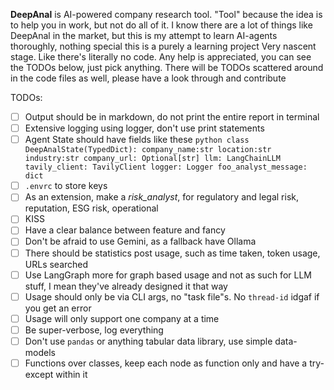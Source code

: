 **DeepAnal** is AI-powered company research tool. "Tool" because the idea is to help you in work, but not do all of it. I know there are a lot of things like DeepAnal in the market, but this is my attempt to learn AI-agents thoroughly, nothing special this is a purely a learning project
Very nascent stage. Like there's literally no code.
Any help is appreciated, you can see the TODOs below, just pick anything. There will be TODOs scattered around in the code files as well, please have a look through and contribute

TODOs:
- [ ] Output should be in markdown, do not print the entire report in terminal
- [ ] Extensive logging using logger, don't use print statements
- [ ] Agent State should have fields like these
      ```python
      class DeepAnalState(TypedDict):
        company_name:str
        location:str
        industry:str
        company_url: Optional[str]
        llm: LangChainLLM
        tavily_client: TavilyClient
        logger: Logger
        foo_analyst_message: dict
      ```
- [ ] `.envrc` to store keys
- [ ] As an extension, make a _risk_analyst_, for regulatory and legal risk, reputation, ESG risk, operational
- [ ] KISS
- [ ] Have a clear balance between feature and fancy
- [ ] Don't be afraid to use Gemini, as a fallback have Ollama
- [ ] There should be statistics post usage, such as time taken, token usage, URLs searched
- [ ] Use LangGraph more for graph based usage and not as such for LLM stuff, I mean they've already designed it that way
- [ ] Usage should only be via CLI args, no "task file"s. No `thread-id` idgaf if you get an error
- [ ] Usage will only support one company at a time
- [ ] Be super-verbose, log everything
- [ ] Don't use `pandas` or anything tabular data library, use simple data-models
- [ ] Functions over classes, keep each node as function only and have a try-except within it 
